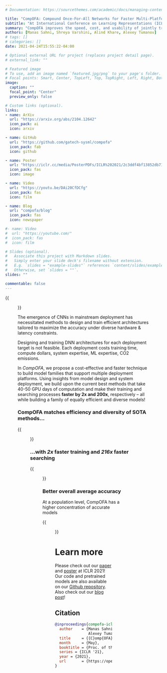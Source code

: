 ```yaml
---
# Documentation: https://sourcethemes.com/academic/docs/managing-content/

title: "CompOFA: Compound Once-For-All Networks for Faster Multi-Platform Deployment"
subtitle: "At International Conference on Learning Representations (ICLR), 2021"
summary: "CompOFA improves the speed, cost, and usability of jointly training models for many deployment targets. By highlighting insights on model design and system deployment, we try to address an important problem for real-world usability of DNNs."
authors: [Manas Sahni, Shreya Varshini, Alind Khare, Alexey Tumanov]
# tags: []
# categories: []
date: 2021-04-24T15:55:22-04:00

# Optional external URL for project (replaces project detail page).
# external_link: ""

# Featured image
# To use, add an image named `featured.jpg/png` to your page's folder.
# Focal points: Smart, Center, TopLeft, Top, TopRight, Left, Right, BottomLeft, Bottom, BottomRight.
image:
  caption: ""
  focal_point: "Center"
  preview_only: false

# Custom links (optional).
links:
- name: ArXiv
  url: "https://arxiv.org/abs/2104.12642"
  icon_pack: ai
  icon: arxiv

- name: GitHub
  url: "https://github.com/gatech-sysml/compofa"
  icon_pack: fab
  icon: github

- name: Poster
  url: "https://iclr.cc/media/PosterPDFs/ICLR%202021/2c3ddf4bf13852db711dd1901fb517fa.png"
  icon_pack: fas
  icon: image

- name: Video
  url: "https://youtu.be/DAi20CfDCfg"
  icon_pack: fas
  icon: film

- name: Blog
  url: "compofa/blog"
  icon_pack: fas
  icon: newspaper

#- name: Video
#  url: "https://youtube.com/"
#  icon_pack: fas
#  icon: film

# Slides (optional).
#   Associate this project with Markdown slides.
#   Simply enter your slide deck's filename without extension.
#   E.g. `slides = "example-slides"` references `content/slides/example-slides.md`.
#   Otherwise, set `slides = ""`.
slides: ""

commentable: false
---
```


{{<figure src="./img/overview.png" width="100%" caption="Conventional training, current SOTA, and CompOFA">}}

The emergence of CNNs in mainstream deployment has necessitated methods to design and train efficient architectures tailored to maximize the accuracy under diverse hardware & latency constraints.


Designing and training DNN architectures for each deployment target is not feasible. Each deployment costs training time, compute dollars, system expertise, ML expertise, CO2 emissions.

In *CompOFA*, we propose a cost-effective and faster technique to build model families that support multiple deployment platforms. Using insights from model design and system deployment, we build upon the current best methods that take 40-50 GPU days of computation and make their training and searching processes **faster by 2x and 200x**, respectively – all while building a family of equally efficient and diverse models!

### CompOFA matches efficiency and diversity of SOTA methods...

{{<figure src="./img/pareto-results.png" caption="Efficient model families for diverse hardwares -- from mobile phones to GPUs">}}

### ...with *2x* faster training and *216x* faster searching

{{<figure src="./img/table.png" width="40%">}}

### Better overall average accuracy
At a population level, CompOFA has a higher concentration of accurate models

{{<figure src="./img/avg_accuracy.png" width="70%">}}

# Learn more

Please check out our [paper](https://arxiv.org/abs/2104.12642) and [poster](https://iclr.cc/media/PosterPDFs/ICLR%202021/2c3ddf4bf13852db711dd1901fb517fa.png) at ICLR 2021! Our code and pretrained models are also available on our [Github repository](https://github.com/gatech-sysml/compofa). Also check out our [blog post](/compofa/blog)!

## Citation

```bibtex
@inproceedings{compofa-iclr21,
  author    = {Manas Sahni and Shreya Varshini and Alind Khare and
               Alexey Tumanov},
  title     = {{C}omp{OFA}: Compound Once-For-All Networks for Faster Multi-Platform Deployment},
  month     = {May},
  booktitle = {Proc. of the 9th International Conference on Learning Representations},
  series = {ICLR '21},
  year = {2021},
  url       = {https://openreview.net/forum?id=IgIk8RRT-Z}
}
```
